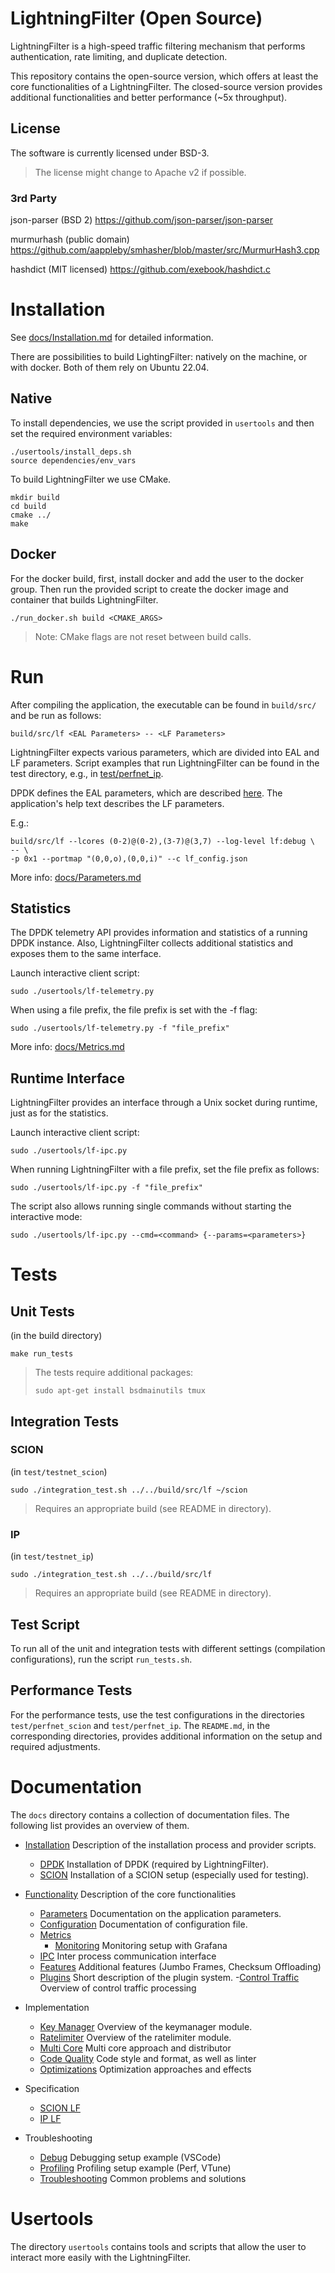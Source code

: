 # LightningFilter (Open Source)

LightningFilter is a high-speed traffic filtering mechanism that performs authentication, rate limiting, and duplicate detection.

This repository contains the open-source version, which offers at least the core functionalities of a LightningFilter.
The closed-source version provides additional functionalities and better performance (~5x throughput).

## License
The software is currently licensed under BSD-3.

> The license might change to Apache v2 if possible.

### 3rd Party
json-parser (BSD 2) https://github.com/json-parser/json-parser

murmurhash (public domain) https://github.com/aappleby/smhasher/blob/master/src/MurmurHash3.cpp

hashdict (MIT licensed) https://github.com/exebook/hashdict.c

# Installation
See [docs/Installation.md](docs/Installation.md) for detailed information.

There are possibilities to build LightingFilter: natively on the machine, or with docker.
Both of them rely on Ubuntu 22.04.

## Native
To install dependencies, we use the script provided in `usertools` and then set the required environment variables:
```
./usertools/install_deps.sh
source dependencies/env_vars
```

To build LightningFilter we use CMake.
```
mkdir build
cd build
cmake ../
make
```

## Docker
For the docker build, first, install docker and add the user to the docker group.
Then run the provided script to create the docker image and container that builds LightningFilter.
```
./run_docker.sh build <CMAKE_ARGS>
```

> Note: CMake flags are not reset between build calls.

# Run

After compiling the application, the executable can be found in `build/src/` and be run as follows:
```
build/src/lf <EAL Parameters> -- <LF Parameters>
```

LightningFilter expects various parameters, which are divided into EAL and LF parameters.
Script examples that run LightningFilter can be found in the test directory, e.g., in [test/perfnet_ip](test/perfnet_ip).

DPDK defines the EAL parameters, which are described [here](https://doc.dpdk.org/guides/linux_gsg/linux_eal_parameters.html).
The application's help text describes the LF parameters.

E.g.:
```
build/src/lf --lcores (0-2)@(0-2),(3-7)@(3,7) --log-level lf:debug \
-- \
-p 0x1 --portmap "(0,0,o),(0,0,i)" --c lf_config.json
```

More info: [docs/Parameters.md](docs/Parameters.md)

## Statistics

The DPDK telemetry API provides information and statistics of a running DPDK instance.
Also, LightningFilter collects additional statistics and exposes them to the same interface.

Launch interactive client script:
```
sudo ./usertools/lf-telemetry.py
```

When using a file prefix, the file prefix is set with the -f flag:
```
sudo ./usertools/lf-telemetry.py -f "file_prefix"
```

More info: [docs/Metrics.md](docs/Metrics.md)

## Runtime Interface
LightningFilter provides an interface through a Unix socket during runtime, just as for the statistics.

Launch interactive client script:
```
sudo ./usertools/lf-ipc.py
```

When running LightningFilter with a file prefix, set the file prefix as follows:
```
sudo ./usertools/lf-ipc.py -f "file_prefix"
```

The script also allows running single commands without starting the interactive mode:
```
sudo ./usertools/lf-ipc.py --cmd=<command> {--params=<parameters>}
```

# Tests

## Unit Tests

(in the build directory)
```
make run_tests
```

> The tests require additional packages:
>```
>sudo apt-get install bsdmainutils tmux
>```

## Integration Tests
### SCION
(in `test/testnet_scion`)
```
sudo ./integration_test.sh ../../build/src/lf ~/scion
```
> Requires an appropriate build (see README in directory).

### IP
(in `test/testnet_ip`)
```
sudo ./integration_test.sh ../../build/src/lf
```
> Requires an appropriate build (see README in directory).

## Test Script
To run all of the unit and integration tests with different settings (compilation configurations), run the script `run_tests.sh`.

## Performance Tests

For the performance tests, use the test configurations in the directories `test/perfnet_scion` and `test/perfnet_ip`.
The `README.md`, in the corresponding directories, provides additional information on the setup and required adjustments.

# Documentation

The `docs` directory contains a collection of documentation files. The following list provides an overview of them.

- [Installation](docs/Installation.md)
    Description of the installation process and provider scripts.
    - [DPDK](docs/DPDK.md)
        Installation of DPDK (required by LightningFilter).
    - [SCION](docs/deployment/Deployment_SCION.md)
        Installation of a SCION setup (especially used for testing).

- [Functionality](docs/Functionalities.md)
    Description of the core functionalities
    - [Parameters](docs/Parameters.md)
    Documentation on the application parameters.
    - [Configuration](docs/Config.md)
    Documentation of configuration file.
    - [Metrics](docs/Metrics.md)
        - [Monitoring](docs/monitoring/Monitoring.md)
        Monitoring setup with Grafana
    - [IPC](docs/ipc/IPC.md)
    Inter process communication interface
    - [Features](docs/Features.md)
    Additional features (Jumbo Frames, Checksum Offloading)
    - [Plugins](docs/Plugins.md)
    Short description of the plugin system.
    -[Control Traffic](docs/control_traffic/Control_Traffic.md)
    Overview of control traffic processing

- Implementation
    - [Key Manager](docs/implementation/Keymanager.md)
    Overview of the keymanager module.
    - [Ratelimiter](docs/implementation/Ratelimiter.md)
    Overview of the ratelimiter module.
    - [Multi Core](docs/implementation/MultiCore.md)
    Multi core approach and distributor
    - [Code Quality](docs/implementation/Code_Quality.md)
    Code style and format, as well as linter
    - [Optimizations](docs/implementation/Optimizations.md)
    Optimization approaches and effects

- Specification
    - [SCION LF](docs/SCION&#32;LF.md)
    - [IP LF](docs/IP&#32;LF.md)

- Troubleshooting
    - [Debug](docs/troubleshooting/Debug.md)
    Debugging setup example (VSCode)
    - [Profiling](docs/troubleshooting/Profiling.md)
    Profiling setup example (Perf, VTune)
    - [Troubleshooting](docs/troubleshooting/Troubleshooting.md)
    Common problems and solutions

# Usertools

The directory `usertools` contains tools and scripts that allow the user to interact more easily with the LightningFilter.
